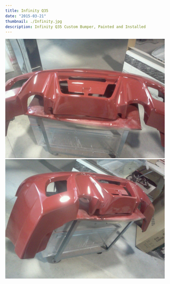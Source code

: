 ```yaml
---
title: Infinity Q35
date: "2015-03-21"
thumbnail: ./Infinity.jpg
description: Infinity Q35 Custom Bumper, Painted and Installed
---
```


![](./Infinity2.jpg)
![](./Infinity3.jpg)
